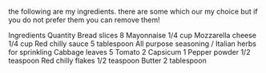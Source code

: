 the following are my ingredients. there are some which our my choice but if you do not prefer them you can remove them!

Ingredients	                                Quantity
Bread slices	                             8
Mayonnaise	                                1/4 cup
Mozzarella cheese	                        1/4 cup
Red chilly sauce	                        5 tablespoon
All purpose seasoning / Italian herbs	    for sprinkling
Cabbage leaves	                            5
Tomato	                                    2
Capsicum 	                    1
Pepper powder	                            1/2 teaspoon
Red chilly flakes	                        1/2 teaspoon
Butter	                                    2 tablespoon